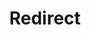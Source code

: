 ﻿---
layout: src/layouts/Redirect.astro
title: Redirect
redirect: https://yamldoc.liuyan.wang/docs/packaging-applications/build-servers/bitbucket-pipelines
pubDate:  2023-01-01
navSearch: false
navSitemap: false
navMenu: false
---
